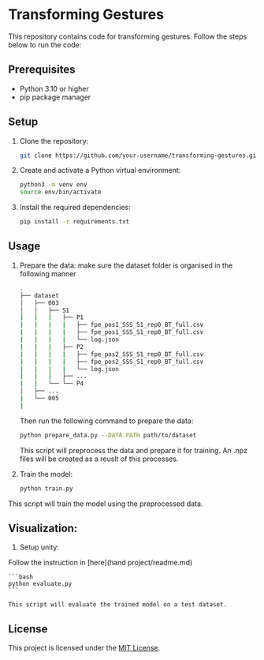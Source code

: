 # Transforming Gestures

This repository contains code for transforming gestures. Follow the steps below to run the code:

## Prerequisites

- Python 3.10 or higher
- pip package manager

## Setup

1. Clone the repository:

    ```bash
    git clone https://github.com/your-username/transforming-gestures.git
    ```

2. Create and activate a Python virtual environment:

    ```bash
    python3 -m venv env
    source env/bin/activate
    ```

3. Install the required dependencies:

    ```bash
    pip install -r requirements.txt
    ```

## Usage

1. Prepare the data:
    make sure the dataset folder is organised in the following manner

    ```bash
    .
    ├── dataset
    │   ├── 003
    │   │   ├── S1
    |   |   |   ├── P1
    |   |   |   |   ├── fpe_pos1_SSS_S1_rep0_BT_full.csv
    |   |   |   |   ├── fpe_pos1_SSS_S1_rep0_BT_full.csv
    |   |   |   |   └── log.json
    |   |   |   ├── P2
    |   |   |   |   ├── fpe_pos2_SSS_S1_rep0_BT_full.csv
    |   |   |   |   ├── fpe_pos2_SSS_S1_rep0_BT_full.csv
    |   |   |   |   └── log.json
    |   |   |   ├── ...
    |   |   └── └── P4
    │   ├── ...
    |   └── 005
    |
    ```

    Then run the following command to prepare the data:

    ```bash
    python prepare_data.py --DATA.PATH path/to/dataset
    ```

    This script will preprocess the data and prepare it for training. An .npz files will be created as a reuslt of this processes.

2. Train the model:

    ```bash
    python train.py
    ```

This script will train the model using the preprocessed data.

 ## Visualization:

1. Setup unity:
    
Follow the instruction in [here](hand project/readme.md)

    ```bash
    python evaluate.py
    ```

    This script will evaluate the trained model on a test dataset.

## License

This project is licensed under the [MIT License](LICENSE).